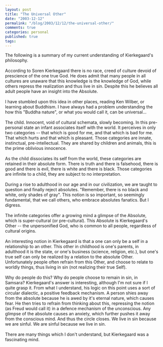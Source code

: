```yaml
---
layout: post
title: "The Universal Other"
date: "2003-12-12"
permalink: "/blog/2003/12/12/the-universal-other/"
comments: true
categories: personal
published: true
tags: 
---
```


The following is a summary of my current understanding of Kierkegaard's philosophy.<br /><br />According to Soren Kierkegaard there is no race, creed of culture devoid of prescience of the one true God. He does admit that many people in all cultures are unaware that this knowledge is the knowledge of God, while others repress the realization and thus live in sin. Despite this he believes all adult people have an insight into the Absolute.<br /><br />I have stumbled upon this idea in other places, reading Ken Wilber, or learning about Buddhism. I have always had a problem understanding the how this "Buddha nature", or what you would call it, can be universal...<br /><br />The child. Innocent, void of cultural schemata, slowly becoming. In this pre-personal state an infant associates itself with the world. It perceives in only two categories -- that which is good for me, and that which is bad for me. That which hurts and that which is pleasant. Those categories are innate, instinctual, pre-intellectual. They are shared by children and animals, this is the prime oblivious innocence. <br /><br />As the child dissociates its self from the world, these categories are retained in their absolute form. There is truth and there is falsehood, there is good and there is evil, there is white and there is black. Those categories are infinite to a child, they are subject to no interpretation. <br /><br />During a rise to adulthood in our age and in our civilization, we are taught to question and finally reject absolutes. "Remember, there is no black and white, only shades of gray". This notion is so important, so seemingly fundamental, that we call others, who embrace absolutes fanatics. But I digress.<br /><br />The infinite categories offer a growing mind a glimpse of the Absolute, which is super-cultural (or pre-cultural). This Absolute is Kierkegaard's Other -- the unpersonified God, who is common to all people, regardless of cultural origins.<br /><br />An interesting notion in Kierkegaard is that a one can only be a self in a relationship to an other. This other in childhood is one's parents, in adulthood it is the state, or one's business (science, religion, etc.), but one's true self can only be realized by a relation to the absolute Other. <br />Unfortunately people often refrain from this Other, and choose to relate to worldly things, thus living in sin (not realizing their true Self).<br /><br />Why do people do this? Why do people choose to remain in sin, in Samsara? Kierkegaard's answer is interesting, although I'm not sure if I quite grasp it. From what I understand, his logic on this point uses a sort of circular dialectic, a positive feedback mechanism. A person shies away from the absolute because he is awed by it's eternal nature, which causes fear. He then tries to refrain from thinking about this, repressing the notion (as Freud would call it) in a defence mechanism of the unconscious. Any glimpse of the absolute causes an anxiety, which further pushes it away from the conscious mind. And thus the circle closes. We live in sin because we are sinful. We are sinful because we live in sin. <br /><br />There are many things which I don't understand, but Kierkegaard was a fascinating mind.<br /><br /><br />